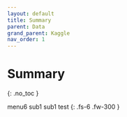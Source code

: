 ```yaml
---
layout: default
title: Summary
parent: Data
grand_parent: Kaggle
nav_order: 1
---
```


# Summary
{: .no_toc }

menu6 sub1 sub1 test
{: .fs-6 .fw-300 }
